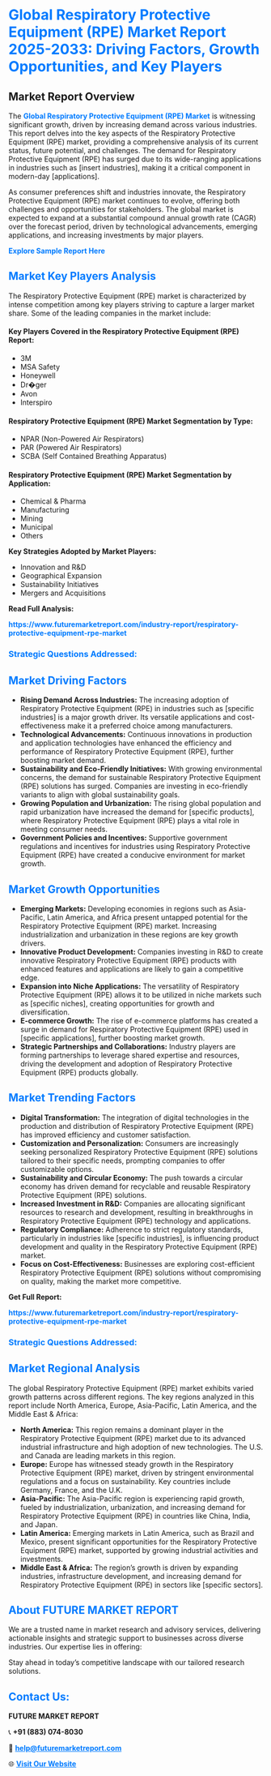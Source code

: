 <h1 style="color: #007BFF;">Global Respiratory Protective Equipment (RPE) Market Report 2025-2033: Driving Factors, Growth Opportunities, and Key Players</h1>

<section id="overview">
<h2>Market Report Overview</h2>
<p>The <a href="https://www.futuremarketreport.com/industry-report/respiratory-protective-equipment-rpe-market" style="color: #007BFF; text-decoration: none;"><strong>Global Respiratory Protective Equipment (RPE) Market</strong></a> is witnessing significant growth, driven by increasing demand across various industries. This report delves into the key aspects of the Respiratory Protective Equipment (RPE) market, providing a comprehensive analysis of its current status, future potential, and challenges. The demand for Respiratory Protective Equipment (RPE) has surged due to its wide-ranging applications in industries such as [insert industries], making it a critical component in modern-day [applications].</p>
<p>As consumer preferences shift and industries innovate, the Respiratory Protective Equipment (RPE) market continues to evolve, offering both challenges and opportunities for stakeholders. The global market is expected to expand at a substantial compound annual growth rate (CAGR) over the forecast period, driven by technological advancements, emerging applications, and increasing investments by major players.</p>
</section>

<section id="overview">
<p><a href="https://www.futuremarketreport.com/request-sample/reportId=55176" style="color: #007BFF; text-decoration: none;"><strong>Explore Sample Report Here</strong></a></p>
</section>

<section id="key-players">
<h2 style="color: #007BFF;">Market Key Players Analysis</h2>
<p>The Respiratory Protective Equipment (RPE) market is characterized by intense competition among key players striving to capture a larger market share. Some of the leading companies in the market include:</p>
<h4>Key Players Covered in the Respiratory Protective Equipment (RPE) Report:</h4>
<ul><li>3M</li><li>MSA Safety</li><li>Honeywell</li><li>Dr�ger</li><li>Avon</li><li>Interspiro</li></ul>
<h4>Respiratory Protective Equipment (RPE) Market Segmentation by Type:</h4>
<ul><li>NPAR (Non-Powered Air Respirators)</li><li>PAR (Powered Air Respirators)</li><li>SCBA (Self Contained Breathing Apparatus)</li></ul>

<h4>Respiratory Protective Equipment (RPE) Market Segmentation by Application:</h4>
<ul><li>Chemical &amp; Pharma</li><li>Manufacturing</li><li>Mining</li><li>Municipal</li><li>Others</li></ul>
<p><strong>Key Strategies Adopted by Market Players:</strong></p>
<ul>
<li>Innovation and R&D</li>
<li>Geographical Expansion</li>
<li>Sustainability Initiatives</li>
<li>Mergers and Acquisitions</li>
</ul>
</section>

<section>
<p><strong>Read Full Analysis: </strong></p><a href="https://www.futuremarketreport.com/industry-report/respiratory-protective-equipment-rpe-market" style="color: #007BFF; text-decoration: none;"><strong>https://www.futuremarketreport.com/industry-report/respiratory-protective-equipment-rpe-market</strong></a>
<h3 style="color: #007BFF;">Strategic Questions Addressed:</h3>
</section>

<section id="driving-factors">
<h2 style="color: #007BFF;">Market Driving Factors</h2>
<ul>
<li><strong>Rising Demand Across Industries:</strong> The increasing adoption of Respiratory Protective Equipment (RPE) in industries such as [specific industries] is a major growth driver. Its versatile applications and cost-effectiveness make it a preferred choice among manufacturers.</li>
<li><strong>Technological Advancements:</strong> Continuous innovations in production and application technologies have enhanced the efficiency and performance of Respiratory Protective Equipment (RPE), further boosting market demand.</li>
<li><strong>Sustainability and Eco-Friendly Initiatives:</strong> With growing environmental concerns, the demand for sustainable Respiratory Protective Equipment (RPE) solutions has surged. Companies are investing in eco-friendly variants to align with global sustainability goals.</li>
<li><strong>Growing Population and Urbanization:</strong> The rising global population and rapid urbanization have increased the demand for [specific products], where Respiratory Protective Equipment (RPE) plays a vital role in meeting consumer needs.</li>
<li><strong>Government Policies and Incentives:</strong> Supportive government regulations and incentives for industries using Respiratory Protective Equipment (RPE) have created a conducive environment for market growth.</li>
</ul>
</section>

<section id="growth-opportunities">
<h2 style="color: #007BFF;">Market Growth Opportunities</h2>
<ul>
<li><strong>Emerging Markets:</strong> Developing economies in regions such as Asia-Pacific, Latin America, and Africa present untapped potential for the Respiratory Protective Equipment (RPE) market. Increasing industrialization and urbanization in these regions are key growth drivers.</li>
<li><strong>Innovative Product Development:</strong> Companies investing in R&D to create innovative Respiratory Protective Equipment (RPE) products with enhanced features and applications are likely to gain a competitive edge.</li>
<li><strong>Expansion into Niche Applications:</strong> The versatility of Respiratory Protective Equipment (RPE) allows it to be utilized in niche markets such as [specific niches], creating opportunities for growth and diversification.</li>
<li><strong>E-commerce Growth:</strong> The rise of e-commerce platforms has created a surge in demand for Respiratory Protective Equipment (RPE) used in [specific applications], further boosting market growth.</li>
<li><strong>Strategic Partnerships and Collaborations:</strong> Industry players are forming partnerships to leverage shared expertise and resources, driving the development and adoption of Respiratory Protective Equipment (RPE) products globally.</li>
</ul>
</section>

<section id="trending-factors">
<h2 style="color: #007BFF;">Market Trending Factors</h2>
<ul>
<li><strong>Digital Transformation:</strong> The integration of digital technologies in the production and distribution of Respiratory Protective Equipment (RPE) has improved efficiency and customer satisfaction.</li>
<li><strong>Customization and Personalization:</strong> Consumers are increasingly seeking personalized Respiratory Protective Equipment (RPE) solutions tailored to their specific needs, prompting companies to offer customizable options.</li>
<li><strong>Sustainability and Circular Economy:</strong> The push towards a circular economy has driven demand for recyclable and reusable Respiratory Protective Equipment (RPE) solutions.</li>
<li><strong>Increased Investment in R&D:</strong> Companies are allocating significant resources to research and development, resulting in breakthroughs in Respiratory Protective Equipment (RPE) technology and applications.</li>
<li><strong>Regulatory Compliance:</strong> Adherence to strict regulatory standards, particularly in industries like [specific industries], is influencing product development and quality in the Respiratory Protective Equipment (RPE) market.</li>
<li><strong>Focus on Cost-Effectiveness:</strong> Businesses are exploring cost-efficient Respiratory Protective Equipment (RPE) solutions without compromising on quality, making the market more competitive.</li>
</ul>
</section>

<section>
<p><strong>Get Full Report: </strong></p><a href="https://www.futuremarketreport.com/industry-report/respiratory-protective-equipment-rpe-market" style="color: #007BFF; text-decoration: none;"><strong>https://www.futuremarketreport.com/industry-report/respiratory-protective-equipment-rpe-market</strong></a>
<h3 style="color: #007BFF;">Strategic Questions Addressed:</h3>
</section>


<section id="regional-analysis">
<h2 style="color: #007BFF;">Market Regional Analysis</h2>
<p>The global Respiratory Protective Equipment (RPE) market exhibits varied growth patterns across different regions. The key regions analyzed in this report include North America, Europe, Asia-Pacific, Latin America, and the Middle East & Africa:</p>
<ul>
<li><strong>North America:</strong> This region remains a dominant player in the Respiratory Protective Equipment (RPE) market due to its advanced industrial infrastructure and high adoption of new technologies. The U.S. and Canada are leading markets in this region.</li>
<li><strong>Europe:</strong> Europe has witnessed steady growth in the Respiratory Protective Equipment (RPE) market, driven by stringent environmental regulations and a focus on sustainability. Key countries include Germany, France, and the U.K.</li>
<li><strong>Asia-Pacific:</strong> The Asia-Pacific region is experiencing rapid growth, fueled by industrialization, urbanization, and increasing demand for Respiratory Protective Equipment (RPE) in countries like China, India, and Japan.</li>
<li><strong>Latin America:</strong> Emerging markets in Latin America, such as Brazil and Mexico, present significant opportunities for the Respiratory Protective Equipment (RPE) market, supported by growing industrial activities and investments.</li>
<li><strong>Middle East & Africa:</strong> The region’s growth is driven by expanding industries, infrastructure development, and increasing demand for Respiratory Protective Equipment (RPE) in sectors like [specific sectors].</li>
</ul>
</section>

<footer>
<h2 style="color: #007BFF;">About FUTURE MARKET REPORT</h2>
<p>We are a trusted name in market research and advisory services, delivering actionable insights and strategic support to businesses across diverse industries. Our expertise lies in offering:</p>

<p>Stay ahead in today’s competitive landscape with our tailored research solutions.</p>

<h2 style="color: #007BFF;">Contact Us:</h2>
<p><strong>FUTURE MARKET REPORT</strong></p>
<p>📞 <strong>+91 (883) 074-8030</strong></p>
<p>📧 <strong><a href="mailto:help@futuremarketreport.com" style="color: #007BFF;">help@futuremarketreport.com</a></strong></p>
<p>🌐 <strong><a href="https://www.futuremarketreport.com/" style="color: #007BFF;">Visit Our Website</a></strong></p>
</footer>